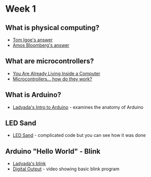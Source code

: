 
# Week 1

## What is physical computing?

* [Tom Igoe's answer](http://www.tigoe.com/blog/what-is-physical-computing/)
* [Amos Bloomberg's answer](https://knowledge.kitchen/What_is_physical_computing)

## What are microcontrollers?

* [You Are Already Living Inside a Computer](https://www.theatlantic.com/technology/archive/2017/09/you-are-already-living-inside-a-computer/539193/)
* [Microcontrollers... how do they work?](https://learn.adafruit.com/mcus-how-do-they-work/)

## What is Arduino?

* [Ladyada's Intro to Arduino](https://learn.adafruit.com/ladyadas-learn-arduino-lesson-number-0/intro) - examines the anatomy of Arduino

## LED Sand

* [LED Sand](https://learn.adafruit.com/animated-led-sand) - complicated code but you can see how it was done

## Arduino "Hello World" - Blink

* [Ladyada's blink](https://learn.adafruit.com/ladyadas-learn-arduino-lesson-number-1/introduction)
* [Digital Output](https://vimeo.com/album/2801639/video/86534049) - video showing basic blink program
